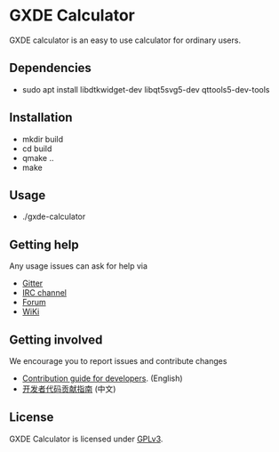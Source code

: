 # GXDE Calculator

GXDE calculator is an easy to use calculator for ordinary users.

## Dependencies

* sudo apt install libdtkwidget-dev libqt5svg5-dev qttools5-dev-tools

## Installation

* mkdir build
* cd build
* qmake ..
* make

## Usage

* ./gxde-calculator

## Getting help

Any usage issues can ask for help via

* [Gitter](https://gitter.im/orgs/linuxdeepin/rooms)
* [IRC channel](https://webchat.freenode.net/?channels=deepin)
* [Forum](https://bbs.deepin.org)
* [WiKi](https://wiki.deepin.org/)

## Getting involved

We encourage you to report issues and contribute changes

* [Contribution guide for developers](https://github.com/linuxdeepin/developer-center/wiki/Contribution-Guidelines-for-Developers-en). (English)
* [开发者代码贡献指南](https://github.com/linuxdeepin/developer-center/wiki/Contribution-Guidelines-for-Developers) (中文)

## License

GXDE Calculator is licensed under [GPLv3](LICENSE).

